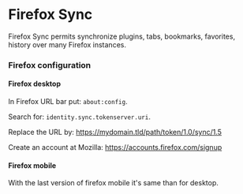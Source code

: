 # Firefox Sync
Firefox Sync permits synchronize plugins, tabs, bookmarks, favorites, history over many Firefox instances.

### Firefox configuration
#### Firefox desktop
In Firefox URL bar put: `about:config`.

Search for: `identity.sync.tokenserver.uri`.

Replace the URL by: https://mydomain.tld/path/token/1.0/sync/1.5

Create an account at Mozilla: https://accounts.firefox.com/signup

#### Firefox mobile
With the last version of firefox mobile it's same than for desktop.

